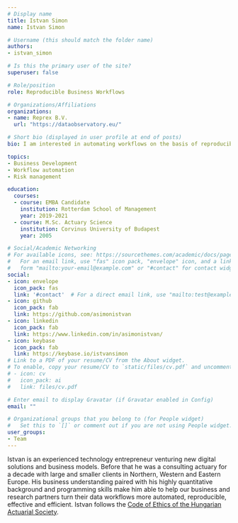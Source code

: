 ```yaml
---
# Display name
title: Istvan Simon
name: Istvan Simon

# Username (this should match the folder name)
authors:
- istvan_simon

# Is this the primary user of the site?
superuser: false

# Role/position
role: Reproducible Business Workflows

# Organizations/Affiliations
organizations:
- name: Reprex B.V.
  url: "https://dataobservatory.eu/"

# Short bio (displayed in user profile at end of posts)
bio: I am interested in automating workflows on the basis of reproducible research principles from replication till audit.

topics:
- Business Development
- Workflow automation
- Risk management

education:
  courses:
  - course: EMBA Candidate 
    institution: Rotterdam School of Management
    year: 2019-2021
  - course: M.Sc. Actuary Science
    institution: Corvinus University of Budapest
    year: 2005

# Social/Academic Networking
# For available icons, see: https://sourcethemes.com/academic/docs/page-builder/#icons
#   For an email link, use "fas" icon pack, "envelope" icon, and a link in the
#   form "mailto:your-email@example.com" or "#contact" for contact widget.
social:
- icon: envelope
  icon_pack: fas
  link: '#contact'  # For a direct email link, use "mailto:test@example.org".
- icon: github
  icon_pack: fab
  link: https://github.com/asimonistvan
- icon: linkedin
  icon_pack: fab
  link: https://www.linkedin.com/in/asimonistvan/
- icon: keybase
  icon_pack: fab
  link: https://keybase.io/istvansimon
# Link to a PDF of your resume/CV from the About widget.
# To enable, copy your resume/CV to `static/files/cv.pdf` and uncomment the lines below.
# - icon: cv
#   icon_pack: ai
#   link: files/cv.pdf

# Enter email to display Gravatar (if Gravatar enabled in Config)
email: ""

# Organizational groups that you belong to (for People widget)
#   Set this to `[]` or comment out if you are not using People widget.
user_groups:
- Team
---
```


Istvan is an experienced technology entrepreneur venturing new digital solutions and business models. Before that he was a consulting actuary for a decade with large and smaller clients in Northern, Western and Eastern Europe. His business understanding paired with his highly quantitative background and programming skills make him able to help our business and research partners turn their data workflows more automated, reproducible, effective and efficient. Istvan follows the [Code of Ethics of the Hungarian Actuarial Society](http://actuary.hu/weblap2/wp-content/uploads/Etikai-Szabalyzat-20161111-clean.pdf).
